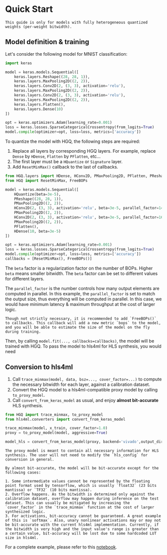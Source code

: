# Quick Start

```{note}
This guide is only for models with fully heterogeneous quantized weights (per-weight bitwidth).
```

## Model definition & training

Let's consider the following model for MNIST classification:

```python
import keras

model = keras.models.Sequential([
    keras.layers.Reshape((28, 28, 1)),
    keras.layers.MaxPooling2D((2, 2)),
    keras.layers.Conv2D(2, (3, 3), activation='relu'),
    keras.layers.MaxPooling2D((2, 2)),
    keras.layers.Conv2D(2, (3, 3), activation='relu'),
    keras.layers.MaxPooling2D((2, 2)),
    keras.layers.Flatten(),
    keras.layers.Dense(10)
])

opt = keras.optimizers.Adam(learning_rate=0.001)
loss = keras.losses.SparseCategoricalCrossentropy(from_logits=True)
model.compile(optimizer=opt, loss=loss, metrics=['accuracy'])

```

To quantize the model with HGQ, the following steps are required:

1. Replace all layers by corresponding HGQ layers. For example, replace `Dense` by `HDense`, `Flatten` by `PFlatten`, etc...
2. The first layer must be a `HQuantize` or `Signature` layer.
3. Add `ResetMinMax()` callback to the last of callbacks.

``` python
from HGQ.layers import HDense, HConv2D, PMaxPooling2D, PFlatten, PReshape, HQuantize
from HGQ import ResetMinMax, FreeBOPs

model = keras.models.Sequential([
    HQuantize(beta=3e-5),
    PReshape((28, 28, 1)),
    PMaxPooling2D((2, 2)),
    HConv2D(2, (3, 3), activation='relu', beta=3e-5, parallel_factor=144),
    PMaxPooling2D((2, 2)),
    HConv2D(2, (3, 3), activation='relu', beta=3e-5, parallel_factor=16),
    PMaxPooling2D((2, 2)),
    PFlatten(),
    HDense(10, beta=3e-5)
])

opt = keras.optimizers.Adam(learning_rate=0.001)
loss = keras.losses.SparseCategoricalCrossentropy(from_logits=True)
model.compile(optimizer=opt, loss=loss, metrics=['accuracy'])
callbacks = [ResetMinMax(), FreeBOPs()]
```

The `beta` factor is a regularization factor on the number of BOPs. Higher `beta` means smaller bitwidth. The `beta` factor can be set to different values for different layers.

The `parallel_factor` is the number controls how many output elements are computed in parallel. In this example, the `parallel_factor` is set to match the output size, thus everything will be computed in parallel. In this case, we would have minimum latency & maximum throughput at the cost of larger logic.

```{tip}
Though not strictly necessary, it is recommended to add `FreeBOPs()` to callbacks. This callback will add a new metric `bops` to the model, and you will be able to estimate the size of the model on the fly during training.
```

Then, by calling `model.fit(..., callbacks=callbacks)`, the model will be trained with HGQ. To pass the model to hls4ml for HLS synthesis, you would need

## Conversion to hls4ml

1. Call `trace_minmax(model, data, bsz=..., cover_factor=...)` to compute the necessary bitwidth for each layer, against a calibration dataset.
2. Convert the HGQ model to a hls4ml-compatible proxy model by calling `to_proxy_model`.
3. Call `convert_from_keras_model` as usual, and enjoy **almost bit-accurate** HLS synthesis.

```python
from HGQ import trace_minmax, to_proxy_model
from hls4ml.converters import convert_from_keras_model

trace_minmax(model, x_train, cover_factor=1.0)
proxy = to_proxy_model(model, aggressive=True)

model_hls = convert_from_keras_model(proxy, backend='vivado',output_dir=... ,part=...)
```

```{tip}
The proxy model is meant to contain all necessary information for HLS synthesis. The user will not need to modify the `hls_config` for conversion in general.
```

```{note}
By almost bit-accurate, the model will be bit-accurate except for the following cases:

1. Some intermediate values cannot be represented by the floating point format used by tensorflow, which is usually `float32` (23 bits mantissa) or `TF32` (10 bits mantissa).
2. Overflow happens. As the bitwidth is determined only against the calibration dataset, overflow may happen during inference on the test dataset. This can usually be mitigated by increasing the `cover_factor` in the `trace_minmax` function at the cost of larger synthesized logic.
3. For activations, bit-accuracy cannot be guaranteed. A great example of this is `softmax`. Also, unary nonlinear activations may or may not be bit-accurate with the current hls4ml implementation. Currently, if the bitwidth is very high and the input value's range is greater than a certain value, bit-accuracy will be lost due to some hardcoded LUT size in hls4ml.
```

For a complete example, please refer to this [notebook](https://github.com/calad0i/HGQ/tree/master/examples/mnist.ipynb).
